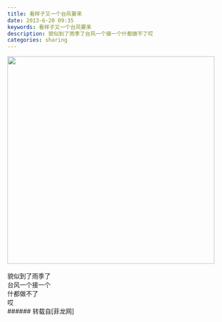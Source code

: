 ```yaml
---
title: 看样子又一个台风要来
date: 2013-6-20 09:35
keywords: 看样子又一个台风要来
description: 貌似到了雨季了台风一个接一个什都做不了哎
categories: sharing
---
```

<td class="t_f" id="postmessage_5961">


<img aid="3158" class="zoom" data-cf-modified-ca25497c605d5a3c17f90624-="" file="data/attachment/forum/201306/20/093440orznmjonlfjfjrty.jpg" id="aimg_3158" inpost="1" onclick="" onmouseover="" src="http://www.flw.ph/data/attachment/forum/201306/20/093440orznmjonlfjfjrty.jpg" width="470" zoomfile="data/attachment/forum/201306/20/093440orznmjonlfjfjrty.jpg"/>


<br/>
<br/>
貌似到了雨季了<br/>
台风一个接一个<br/>
什都做不了<br/>
哎<br/>
</td>
###### 转载自[菲龙网]